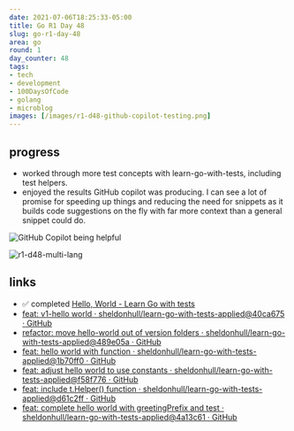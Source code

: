 ```yaml
---
date: 2021-07-06T18:25:33-05:00
title: Go R1 Day 48
slug: go-r1-day-48
area: go
round: 1
day_counter: 48
tags:
- tech
- development
- 100DaysOfCode
- golang
- microblog
images: [/images/r1-d48-github-copilot-testing.png]
---
```


## progress

- worked through more test concepts with learn-go-with-tests, including test helpers.
- enjoyed the results GitHub copilot was producing.
I can see a lot of promise for speeding up things and reducing the need for snippets as it builds code suggestions on the fly with far more context than a general snippet could do.

![GitHub Copilot being helpful](/images/r1-d48-switch-statement-copilot.gif "GitHub Copilot being helpful. Pretty impressive")

![r1-d48-multi-lang](/images/r1-d48-multi-lang.png "Multiple Languages Being Detected In Suggestions")

## links

- ✅ completed [Hello, World - Learn Go with tests](https://quii.gitbook.io/learn-go-with-tests/go-fundamentals/hello-world)
- [feat: v1-hello world · sheldonhull/learn-go-with-tests-applied@40ca675 · GitHub](https://github.com/sheldonhull/learn-go-with-tests-applied/commit/40ca6750a1707d02e984c1e3d06bb4ed5f005e09)
- [refactor: move hello-world out of version folders · sheldonhull/learn-go-with-tests-applied@489e05a · GitHub](https://github.com/sheldonhull/learn-go-with-tests-applied/commit/489e05ada980b415bbccc3db389d2e24d5ca29c3)
- [feat: hello world with function · sheldonhull/learn-go-with-tests-applied@1b70ff0 · GitHub](https://github.com/sheldonhull/learn-go-with-tests-applied/commit/1b70ff0ff9c733562f7092053ac90ed4158123b2)
- [feat: adjust hello world to use constants · sheldonhull/learn-go-with-tests-applied@f58f776 · GitHub](https://github.com/sheldonhull/learn-go-with-tests-applied/commit/f58f77676f04f5103fae95e15d9046a604ad05ca)
- [feat: include t.Helper() function · sheldonhull/learn-go-with-tests-applied@d61c2ff · GitHub](https://github.com/sheldonhull/learn-go-with-tests-applied/commit/d61c2fffef097799c476db26165724d78557be07)
- [feat: complete hello world with greetingPrefix and test · sheldonhull/learn-go-with-tests-applied@4a13c61 · GitHub](https://github.com/sheldonhull/learn-go-with-tests-applied/commit/4a13c617f14f91280b901c6e42bd2b6d72ee2870)

